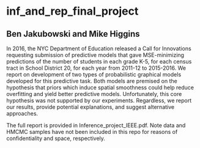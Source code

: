 # inf_and_rep_final_project

## Ben Jakubowski and Mike Higgins

In 2016, the NYC Department of Education released a Call for Innovations requesting submission of predictive models that gave MSE-minimizing predictions of the number of students in each grade K-5, for each census tract in School District 20, for each year from 2011-12 to 2015-2016. We report on development of two types of probabilistic graphical models developed for this predictive task. Both models are premised on the hypothesis that priors which induce spatial smoothness could help reduce overfitting and yield better predictive models. Unfortunately, this core hypothesis was not supported by our experiments. Regardless, we report our results, provide potential explanations, and suggest alternative approaches.

The full report is provided in Inference_project_IEEE.pdf. Note data and HMCMC samples have not been included in this repo for reasons of confidentiality and space, respectively.
